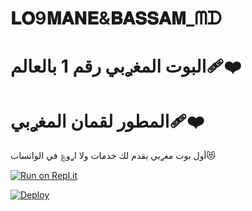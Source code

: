# 𝐋𝐎9𝐌𝐀𝐍𝐄&𝐁𝐀𝐒𝐒𝐀𝐌_ᗰᗪ
# البوت المغࢪبي رقم 1 بالعالم❤️‍🩹


# المطور لقمان المغࢪبي❤️‍🩹

أول بوت مغࢪبي يقدم لك خدمات ولا اࢪو؏ في الواتساب😻

[![Run on Repl.it](https://repl.it/badge/github/quiec/whatsasena)](https://replit.com/@RAIZELBOT/RAIZEL-BOT-MD)


[![Deploy](https://www.herokucdn.com/deploy/button.svg)](https://heroku.com/deploy?template=https://github.com/louk123/BOBIZ-MD?organization=louk123&organization=louk123)
